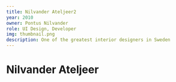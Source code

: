 ```yaml
---
title: Nilvander Ateljeer2
year: 2010
owner: Pontus Nilvander
role: UI Design, Developer
img: thumbnail.png
description: One of the greatest interior designers in Sweden
---
```


# Nilvander Ateljeer
